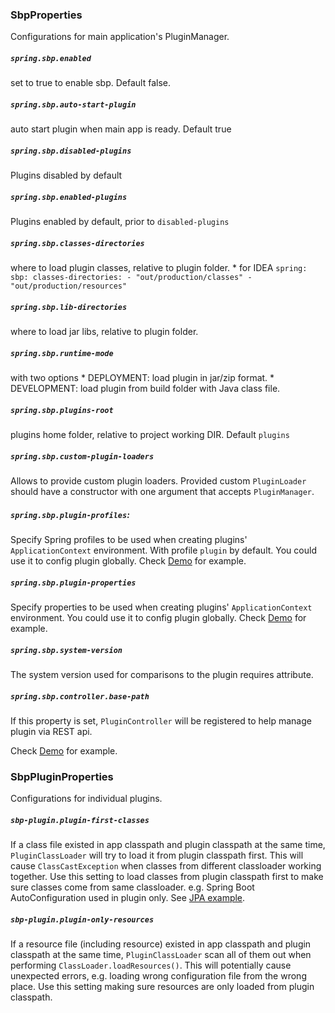 ### SbpProperties

Configurations for main application's PluginManager.

##### `spring.sbp.enabled`
set to true to enable sbp. Default false.

##### `spring.sbp.auto-start-plugin`
auto start plugin when main app is ready. Default true

##### `spring.sbp.disabled-plugins`
Plugins disabled by default 

##### `spring.sbp.enabled-plugins`
Plugins enabled by default, prior to `disabled-plugins`

##### `spring.sbp.classes-directories`
where to load plugin classes, relative to plugin folder.
    * for IDEA
    ```
    spring:
      sbp:
        classes-directories:
        - "out/production/classes"
        - "out/production/resources"
    ```
##### `spring.sbp.lib-directories`
where to load jar libs, relative to plugin folder.

##### `spring.sbp.runtime-mode`
with two options
    * DEPLOYMENT: load plugin in jar/zip format.
    * DEVELOPMENT: load plugin from build folder with Java class file.

##### `spring.sbp.plugins-root`
plugins home folder, relative to project working DIR. 
Default `plugins`

##### `spring.sbp.custom-plugin-loaders`
Allows to provide custom plugin loaders. Provided custom `PluginLoader` should have
a constructor with one argument that accepts `PluginManager`.

##### `spring.sbp.plugin-profiles`: 
Specify Spring profiles to be used when creating plugins' `ApplicationContext` environment. With profile `plugin` by default. 
You could use it to config plugin globally.
Check [Demo](../demo-app/src/main/resources/application.yml) for example.

##### `spring.sbp.plugin-properties`
Specify properties to be used when creating plugins' `ApplicationContext` environment. 
You could use it to config plugin globally.
Check [Demo](../demo-app/src/main/resources/application.yml) for example.

##### `spring.sbp.system-version`
The system version used for comparisons to the plugin requires attribute.

##### `spring.sbp.controller.base-path`
If this property is set, `PluginController` will be registered to 
help manage plugin via REST api. 

Check [Demo](../demo-app/src/main/resources/application.yml) for example. 

### SbpPluginProperties

Configurations for individual plugins.

##### `sbp-plugin.plugin-first-classes`
If a class file existed in app classpath and 
plugin classpath at the same time, `PluginClassLoader` will try to load it
from plugin classpath first. This will cause `ClassCastException` when classes from
different classloader working together. Use this setting to load classes from 
plugin classpath first to make sure classes come from same classloader. 
e.g. Spring Boot AutoConfiguration used in plugin only. See
[JPA example](../plugins/demo-plugin-library/src/main/resources/application.yml).

##### `sbp-plugin.plugin-only-resources`
If a resource file (including resource) existed 
in app classpath and plugin classpath at the same time, `PluginClassLoader` scan all of
them out when performing `ClassLoader.loadResources()`. This will potentially cause
unexpected errors, e.g. loading wrong configuration file from the wrong place. Use this 
setting making sure resources are only loaded from plugin classpath.

